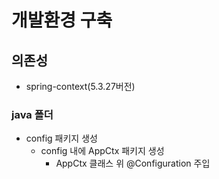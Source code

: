 # 개발환경 구축

## 의존성
-   spring-context(5.3.27버전)

### java 폴더
-   config 패키지 생성
    - config 내에 AppCtx 패키지 생성
        - AppCtx 클래스 위 @Configuration 주입
    
